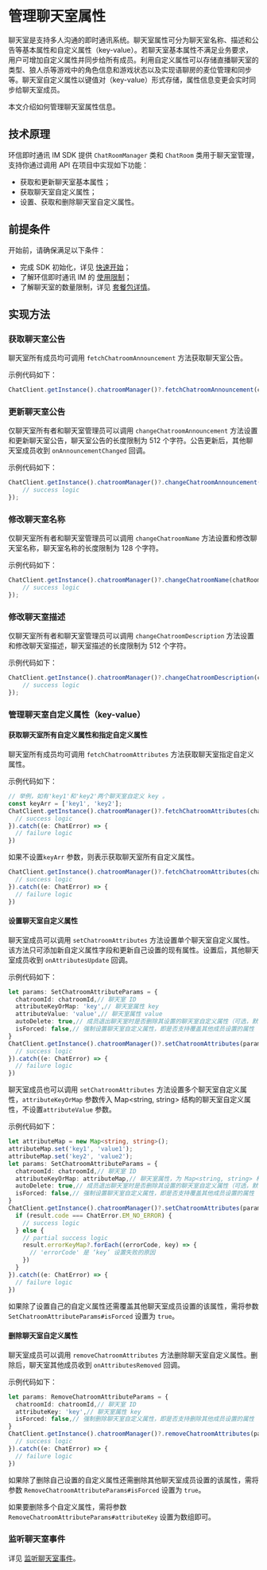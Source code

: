 # 管理聊天室属性

<Toc />

聊天室是支持多人沟通的即时通讯系统。聊天室属性可分为聊天室名称、描述和公告等基本属性和自定义属性（key-value）。若聊天室基本属性不满足业务要求，用户可增加自定义属性并同步给所有成员。利用自定义属性可以存储直播聊天室的类型、狼人杀等游戏中的角色信息和游戏状态以及实现语聊房的麦位管理和同步等。聊天室自定义属性以键值对（key-value）形式存储，属性信息变更会实时同步给聊天室成员。

本文介绍如何管理聊天室属性信息。

## 技术原理

环信即时通讯 IM SDK 提供 `ChatRoomManager` 类和 `ChatRoom` 类用于聊天室管理，支持你通过调用 API 在项目中实现如下功能：

- 获取和更新聊天室基本属性；
- 获取聊天室自定义属性；
- 设置、获取和删除聊天室自定义属性。

## 前提条件

开始前，请确保满足以下条件：

- 完成 SDK 初始化，详见 [快速开始](quickstart.html)；
- 了解环信即时通讯 IM 的 [使用限制](/product/limitation.html)；
- 了解聊天室的数量限制，详见 [套餐包详情](https://www.easemob.com/pricing/im)。

## 实现方法

### 获取聊天室公告

聊天室所有成员均可调用 `fetchChatroomAnnouncement` 方法获取聊天室公告。

示例代码如下：

```TypeScript
ChatClient.getInstance().chatroomManager()?.fetchChatroomAnnouncement(chatRoomId).then(announcement => console.log(announcement));
```

### 更新聊天室公告

仅聊天室所有者和聊天室管理员可以调用 `changeChatroomAnnouncement` 方法设置和更新聊天室公告，聊天室公告的长度限制为 512 个字符。公告更新后，其他聊天室成员收到 `onAnnouncementChanged` 回调。

示例代码如下：

```TypeScript
ChatClient.getInstance().chatroomManager()?.changeChatroomAnnouncement(chatRoomId, announcement).then(chatroom => {
    // success logic
});
```

### 修改聊天室名称

仅聊天室所有者和聊天室管理员可以调用 `changeChatroomName` 方法设置和修改聊天室名称，聊天室名称的长度限制为 128 个字符。

示例代码如下：

```TypeScript
ChatClient.getInstance().chatroomManager()?.changeChatroomName(chatRoomId, newName).then(chatroom => {
    // success logic
});
```

### 修改聊天室描述

仅聊天室所有者和聊天室管理员可以调用 `changeChatroomDescription` 方法设置和修改聊天室描述，聊天室描述的长度限制为 512 个字符。

示例代码如下：

```TypeScript
ChatClient.getInstance().chatroomManager()?.changeChatroomDescription(chatRoomId, newDescription).then(chatroom => {
    // success logic
});
```

### 管理聊天室自定义属性（key-value）

#### 获取聊天室所有自定义属性和指定自定义属性

聊天室所有成员均可调用 `fetchChatroomAttributes` 方法获取聊天室指定自定义属性。

示例代码如下：

```TypeScript
// 举例，如有'key1'和'key2'两个聊天室自定义 key 。
const keyArr = ['key1', 'key2'];
ChatClient.getInstance().chatroomManager()?.fetchChatroomAttributes(chatroomId, keyArr).then(mapResult => {
  // success logic
}).catch((e: ChatError) => {
  // failure logic
})
```

如果不设置`keyArr` 参数，则表示获取聊天室所有自定义属性。

```TypeScript
ChatClient.getInstance().chatroomManager()?.fetchChatroomAttributes(chatroomId).then(mapResult => {
  // success logic
}).catch((e: ChatError) => {
  // failure logic
})
```

#### 设置聊天室自定义属性

聊天室成员可以调用 `setChatroomAttributes` 方法设置单个聊天室自定义属性。该方法只可添加新自定义属性字段和更新自己设置的现有属性。设置后，其他聊天室成员收到 `onAttributesUpdate` 回调。

示例代码如下：

```TypeScript
let params: SetChatroomAttributeParams = {
  chatroomId: chatroomId,// 聊天室 ID
  attributeKeyOrMap: 'key',// 聊天室属性 key
  attributeValue: 'value',// 聊天室属性 value
  autoDelete: true,// 成员退出聊天室时是否删除其设置的聊天室自定义属性（可选，默认为 `true`）
  isForced: false,// 强制设置聊天室自定义属性，即是否支持覆盖其他成员设置的属性（可选，默认为 `false`）
}
ChatClient.getInstance().chatroomManager()?.setChatroomAttributes(params).then(result => {
  // success logic
}).catch((e: ChatError) => {
  // failure logic
})
```

聊天室成员也可以调用 `setChatroomAttributes` 方法设置多个聊天室自定义属性，`attributeKeyOrMap` 参数传入 Map<string, string> 结构的聊天室自定义属性，不设置`attributeValue` 参数。

示例代码如下：

```TypeScript
let attributeMap = new Map<string, string>();
attributeMap.set('key1', 'value1');
attributeMap.set('key2', 'value2');
let params: SetChatroomAttributeParams = {
  chatroomId: chatroomId,// 聊天室 ID
  attributeKeyOrMap: attributeMap,// 聊天室属性，为 Map<string, string> 格式
  autoDelete: true,// 成员退出聊天室时是否删除其设置的聊天室自定义属性（可选，默认为 `true`）
  isForced: false,// 强制设置聊天室自定义属性，即是否支持覆盖其他成员设置的属性（可选，默认为 `false`）
}
ChatClient.getInstance().chatroomManager()?.setChatroomAttributes(params).then(result => {
  if (result.code === ChatError.EM_NO_ERROR) {
    // success logic
  } else {
    // partial success logic
    result.errorKeyMap?.forEach((errorCode, key) => {
      // 'errorCode' 是 ‘key’ 设置失败的原因
    })
  }
}).catch((e: ChatError) => {
  // failure logic
})
```

如果除了设置自己的自定义属性还需覆盖其他聊天室成员设置的该属性，需将参数 `SetChatroomAttributeParams#isForced` 设置为 `true`。

#### 删除聊天室自定义属性

聊天室成员可以调用 `removeChatroomAttributes` 方法删除聊天室自定义属性。删除后，聊天室其他成员收到 `onAttributesRemoved` 回调。

示例代码如下：

```TypeScript
let params: RemoveChatroomAttributeParams = {
  chatroomId: chatroomId,// 聊天室 ID
  attributeKey: 'key',// 聊天室属性 key
  isForced: false,// 强制删除聊天室自定义属性，即是否支持删除其他成员设置的属性（可选，默认为 `false`）
}
ChatClient.getInstance().chatroomManager()?.removeChatroomAttributes(params).then(result => {
  // success logic
}).catch((e: ChatError) => {
  // failure logic
})
```
如果除了删除自己设置的自定义属性还需删除其他聊天室成员设置的该属性，需将参数 `RemoveChatroomAttributeParams#isForced` 设置为 `true`。

如果要删除多个自定义属性，需将参数`RemoveChatroomAttributeParams#attributeKey` 设置为数组即可。


### 监听聊天室事件

详见 [监听聊天室事件](room_manage.html#监听聊天室事件)。